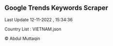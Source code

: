 

## Google Trends Keywords Scraper 
 
Last Update 12-11-2022 , 15:34:36

Country List :
VIETNAM.json



© Abdul Muttaqin 
